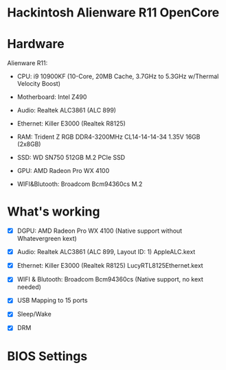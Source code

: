 # Hackintosh Alienware R11 OpenCore
 
# Hardware

Alienware R11:
 -  CPU: i9 10900KF (10-Core, 20MB Cache, 3.7GHz to 5.3GHz w/Thermal Velocity Boost)
 -  Motherboard: Intel Z490
 -  Audio: Realtek ALC3861 (ALC 899)
 -  Ethernet: Killer E3000 (Realtek R8125)

- RAM: Trident Z RGB DDR4-3200MHz CL14-14-14-34 1.35V 16GB (2x8GB)
- SSD: WD SN750 512GB M.2 PCIe SSD
- GPU: AMD Radeon Pro WX 4100
- WIFI&Blutooth: Broadcom Bcm94360cs M.2

# What's working

- [x] DGPU: AMD Radeon Pro WX 4100 (Native support without Whatevergreen kext)
- [x] Audio: Realtek ALC3861 (ALC 899, Layout ID: 1) AppleALC.kext
- [x] Ethernet: Killer E3000 (Realtek R8125) LucyRTL8125Ethernet.kext
- [x] WIFI & Blutooth: Broadcom Bcm94360cs (Native support, no kext needed)
- [x] USB Mapping to 15 ports
- [x] Sleep/Wake
- [x] DRM


# BIOS Settings
